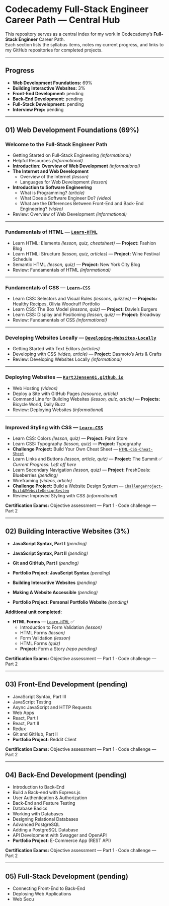 # Codecademy Full-Stack Engineer Career Path — Central Hub

This repository serves as a central index for my work in Codecademy’s **Full-Stack Engineer** Career Path.  
Each section lists the syllabus items, notes my current progress, and links to my GitHub repositories for completed projects.

---

## Progress
- **Web Development Foundations:** 69%  
- **Building Interactive Websites:** 3%  
- **Front-End Development:** pending  
- **Back-End Development:** pending  
- **Full-Stack Development:** pending  
- **Interview Prep:** pending  

---

## 01) Web Development Foundations (69%)

### Welcome to the Full-Stack Engineer Path
- Getting Started on Full-Stack Engineering *(informational)*
- Helpful Resources *(informational)*
- **Introduction: Overview of Web Development** *(informational)*
- **The Internet and Web Development**
  - Overview of the Internet *(lesson)*
  - Languages for Web Development *(lesson)*
- **Introduction to Software Engineering**
  - What is Programming? *(article)*
  - What Does a Software Engineer Do? *(video)*
  - What are the Differences Between Front-End and Back-End Engineering? *(video)*
- Review: Overview of Web Development *(informational)*

---

### Fundamentals of HTML — [`Learn-HTML`](https://github.com/KurtJJensen01/Learn-HTML)
- Learn HTML: Elements *(lesson, quiz, cheatsheet)* — **Project:** Fashion Blog
- Learn HTML: Structure *(lesson, quiz, articles)* — **Project:** Wine Festival Schedule
- Semantic HTML *(lesson, quiz)* — **Project:** New York City Blog
- Review: Fundamentals of HTML *(informational)*

---

### Fundamentals of CSS — [`Learn-CSS`](https://github.com/KurtJJensen01/Learn-CSS)
- Learn CSS: Selectors and Visual Rules *(lessons, quizzes)* — **Projects:** Healthy Recipes, Olivia Woodruff Portfolio
- Learn CSS: The Box Model *(lessons, quiz)* — **Project:** Davie’s Burgers
- Learn CSS: Display and Positioning *(lesson, quiz)* — **Project:** Broadway
- Review: Fundamentals of CSS *(informational)*

---

### Developing Websites Locally — [`Developing-Websites-Locally`](https://github.com/KurtJJensen01/Developing-Websites-Locally)
- Getting Started with Text Editors *(articles)*
- Developing with CSS *(video, article)* — **Project:** Dasmoto’s Arts & Crafts
- Review: Developing Websites Locally *(informational)*

---

### Deploying Websites — [`KurtJJensen01.github.io`](https://github.com/KurtJJensen01/KurtJJensen01.github.io)
- Web Hosting *(videos)*
- Deploy a Site with GitHub Pages *(resource, article)*
- Command Line for Building Websites *(lesson, quiz, article)* — **Projects:** Bicycle World, Daily Buzz
- Review: Deploying Websites *(informational)*

---

### Improved Styling with CSS — [`Learn-CSS`](https://github.com/KurtJJensen01/Learn-CSS)
- Learn CSS: Colors *(lesson, quiz)* — **Project:** Paint Store
- Learn CSS: Typography *(lesson, quiz)* — **Project:** Typography
- **Challenge Project:** Build Your Own Cheat Sheet — [`HTML-CSS-Cheat-Sheet`](https://github.com/KurtJJensen01/HTML-CSS-Cheat-Sheet)
- Learn Links and Buttons *(lesson, article, quiz)* — **Project:** The Summit ✅ *Current Progress: Left off here*
- Learn Secondary Navigation *(lesson, quiz)* — **Project:** FreshDeals: Blueberries *(pending)*
- Wireframing *(videos, article)*
- **Challenge Project:** Build a Website Design System — [`ChallengeProject-BuildAWebsiteDesignSystem`](https://github.com/KurtJJensen01/ChallengeProject-BuildAWebsiteDesignSystem)
- Review: Improved Styling with CSS *(informational)*

**Certification Exams:** Objective assessment — Part 1 · Code challenge — Part 2

---

## 02) Building Interactive Websites (3%)

- **JavaScript Syntax, Part I** *(pending)*
- **JavaScript Syntax, Part II** *(pending)*
- **Git and GitHub, Part I** *(pending)*
- **Portfolio Project: JavaScript Syntax** *(pending)*

- **Building Interactive Websites** *(pending)*
- **Making A Website Accessible** *(pending)*
- **Portfolio Project: Personal Portfolio Website** *(pending)*

**Additional unit completed:**  
- **HTML Forms** — [`Learn-HTML`](https://github.com/KurtJJensen01/Learn-HTML) ✅  
  - Introduction to Form Validation *(lesson)*  
  - HTML Forms *(lesson)*  
  - Form Validation *(lesson)*  
  - HTML Forms *(quiz)*  
  - **Project:** Form a Story *(repo pending)*

**Certification Exams:** Objective assessment — Part 1 · Code challenge — Part 2

---

## 03) Front-End Development (pending)
- JavaScript Syntax, Part III
- JavaScript Testing
- Async JavaScript and HTTP Requests
- Web Apps
- React, Part I
- React, Part II
- Redux
- Git and GitHub, Part II
- **Portfolio Project:** Reddit Client

**Certification Exams:** Objective assessment — Part 1 · Code challenge — Part 2

---

## 04) Back-End Development (pending)
- Introduction to Back-End
- Build a Back-end with Express.js
- User Authentication & Authorization
- Back-End and Feature Testing
- Database Basics
- Working with Databases
- Designing Relational Databases
- Advanced PostgreSQL
- Adding a PostgreSQL Database
- API Development with Swagger and OpenAPI
- **Portfolio Project:** E-Commerce App (REST API)

**Certification Exams:** Objective assessment — Part 1 · Code challenge — Part 2

---

## 05) Full-Stack Development (pending)
- Connecting Front-End to Back-End
- Deploying Web Applications
- Web Secu
